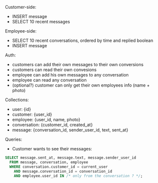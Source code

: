 Customer-side:

* INSERT message
* SELECT 10 recent messages

Employee-side:

* SELECT 10 recent conversations, ordered by time and replied boolean
* INSERT message

Auth:

* customers can add their own messages to their own conversions
* customers can read their own convesions
* employee can add his own messages to any conversation
* employee can read any conversation
* (optional?) customer can only get their own employees info (name + photo)

Collections:

* user: {id}
* customer: {user_id}
* employee: {user_id, name, photo}
* conversation: {customer_id, created_at}
* message: {conversation_id, sender_user_id, text, sent_at}

Queries:

* Customer wants to see their messages:

```sql
SELECT message.sent_at, message.text, message.sender_user_id
  FROM message, conversation, employee
  WHERE conversation.customer_id = current_user
    AND message.conversation_id = conversation_id
    AND employee.user_id IN /* only from the conversation ? */;
```
